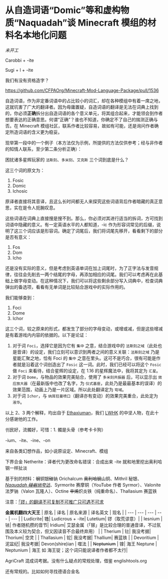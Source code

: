 # 从自造词语“Domic”等和虚构物质“Naquadah”谈 Minecraft 模组的材料名本地化问题

*未开工*

Carobbi + -ite

Sugi + l + -ite

我们有没有资格造字？

https://github.com/CFPAOrg/Minecraft-Mod-Language-Package/pull/1536

自造词语，作为非定番词语中的占比较小的词汇，却在各种模组中有着一席之地，这就坑害了广大的翻译者。因为毋庸置疑，自造词语的翻译是无法在词典上找到的，你必须**正确**拆分出自造词语的各个意义单元，将其组合起来，才能领会到作者想要表达的正确意思。何谓“正确”？谁也不知道，你确定不了自己的揣测正确与否。在 Minecraft 模组社区，联系作者比较容易，故如有可能，还是询问作者确定所造词语的含义更为稳妥。

现举第一段中的一个例子（本方法仅为示例，所提供的方法仅供参考；经与非作者的知情人联系，至少第二条分析正确）：

困扰诸多星辉玩家的 `法斯刻`、`多米刻`、`艾克斯` 三个词到底是什么？

这三个词的原文为：

1. Fosic
2. Domic
3. Ichosic

原译者直接将其音译，且这么长时间都无人来探究这些词语背后作者暗藏的真正意思，实在是令人扼腕叹息。

这些词语在词典上直接搜是搜不到。那么，你必须对其进行适当的拆词，方可找到词语中隐藏的意义。有一定英语水平的人都知道，-ic 作为形容词常见的后缀，说明了这三个词应该是形容词。确定了词尾后，我们将词尾先移开，看看剩下的部分是否有意义：

1. Fos
2. Dom
3. Icho

还是没有实际的意义，但是考虑到英语单词在加上词尾时，为了正字法与发音规律，往往会先削去一两个结尾的字母，再添加相应的词尾。我们可以考虑再在此基础上做字母变动。在这种情况下，我们可以将这些剩余部分写入词典中，检查词典弹出的备选项，看看有无单词是比较贴合游戏中的实际作用的。

我们能够查到：

1. Foci
2. Dome
3. Ichor

这三个词，较之原来的形式，都发生了部分的字母变动，或增或减，但是这些增减是有着游戏内内容的依据的。以下是论证：

1. 对于词 `Foci`，选择它是因为它有 `集中` 之意，结合游戏中的 `法斯刻之域`（此处也是音译）的设定，我们立刻可以意识到两者之间的意义关联：`法斯刻之域` 乃是星能汇聚之地，恰有 Foci 的 `集中` 之意在里头。这可不是巧合，很有可能是作者就是沿着这个词创造出了 `Fosic` 这一词。此时，我们已经可以将这个 `Fosic` 做 `Foci` 来看待，结合星辉的设定，在 1.16 的星辉魔法中，我将其定为 `汇星`。
2. 对于词 `Dome`，与物品的效果完美贴合，使用了 `多米刻共振器` 后，可以显示出 `效应放大器`（在最新版中也改了名字，为 `仪式基座`，此处乃是最最基本的误译）的效果范围，动画上乃是一片区域。所以此处翻译定为 `穹域`。
3. 对于词 `Ichor`，与 `纳耳狂曼喷口`（翻译亦有变动）的效果完美重合，此处定为 `液华`。

以上 2、3 两个解释，均出自于 [Ethaxiuman](https://github.com/Determancer)，我们 [LWHK](https://lwhk.github.io) 的中坚人物，在此十分感谢他的工作。

刌民好，流髑好，可惜：1. 髑是头骨（参考卡卡狗）

-ium、-ite、-ine、-on

来自各类幻想作品，如小说原设定、Minecraft、模组
    
下界合金 Netherite：译者代为更改命名错误：合成出来 -ite 就和地里挖出奥利哈钢一样扯淡

基于别的材料：~~钢~~铜银~~硅~~钠
Orichalcum ~~奥利哈钢~~山铜、Mithril 秘银、<u>*Naquadah ~~硅岩~~纳夸达*</u>、Syrmorite 赛摩铜（YouTube 作者 Syrmor）、Valonite 法罗钠（Valon 瓦隆人）、Octine ~~辛烯~~炽炎铁（纯重命名）、Thallasium 赛蓝铁
    
注意：<u>「镠」的翻译不可复制不可推广只可遇不可求</u>

**金属机翻四大天王**
| 原名      | 译名 | 原名来源      | 译名英文 | 现名 |
| --- | --- | --- | --- | --- |
| Ludicrite| 镥| Ludicrous + -ite| Lutetium| 镠（取荒谬意）|
| Iesnium   | 铱| 作者随机攒的音节| Iridium| 艾瑟金属（「铘」是比较合理的普通音译，不过氛围及本义较为契合，但又因读音不合最终弃用） |
| Therium   | 钍| 我没考据| Thorium| 空灵 |
| Thallasium   | 铊| 我没考据| Thallium| 赛蓝铁 |
| Devoritium   | 泥盆纪| 我没考据| Devon(shire)ian | 噬法 |
| <del>Neptunium</del>   | 镎| 海王 Neptune      | Neptunium       | 海王 如 海王锭；这个词只能说译者作者都不太行|

AgriCraft 混成词考据。没有什么疑点的常规处理，借鉴 englishtools.org

还有常规的。比如如何寻找德语合金名